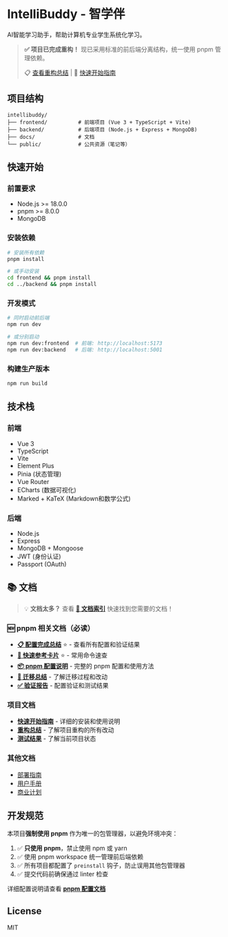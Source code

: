 # IntelliBuddy - 智学伴

AI智能学习助手，帮助计算机专业学生系统化学习。

> **✅ 项目已完成重构！** 现已采用标准的前后端分离结构，统一使用 pnpm 管理依赖。
> 
> 📋 [查看重构总结](./REFACTOR_SUMMARY.md) | 🚀 [快速开始指南](./QUICK_START.md)

## 项目结构

```
intellibuddy/
├── frontend/          # 前端项目 (Vue 3 + TypeScript + Vite)
├── backend/           # 后端项目 (Node.js + Express + MongoDB)
├── docs/              # 文档
└── public/            # 公共资源（笔记等）
```

## 快速开始

### 前置要求

- Node.js >= 18.0.0
- pnpm >= 8.0.0
- MongoDB

### 安装依赖

```bash
# 安装所有依赖
pnpm install

# 或手动安装
cd frontend && pnpm install
cd ../backend && pnpm install
```

### 开发模式

```bash
# 同时启动前后端
npm run dev

# 或分别启动
npm run dev:frontend  # 前端: http://localhost:5173
npm run dev:backend   # 后端: http://localhost:5001
```

### 构建生产版本

```bash
npm run build
```

## 技术栈

### 前端
- Vue 3
- TypeScript
- Vite
- Element Plus
- Pinia (状态管理)
- Vue Router
- ECharts (数据可视化)
- Marked + KaTeX (Markdown和数学公式)

### 后端
- Node.js
- Express
- MongoDB + Mongoose
- JWT (身份认证)
- Passport (OAuth)

## 📚 文档

> 💡 **文档太多？** 查看 **[📖 文档索引](./DOCUMENTATION_INDEX.md)** 快速找到您需要的文档！

### 🆕 pnpm 相关文档（必读）
- **[📋 配置完成总结](./FINAL_SUMMARY.md)** ⭐ - 查看所有配置和验证结果
- **[🚀 快速参考卡片](./PNPM_QUICK_REFERENCE.md)** ⭐ - 常用命令速查
- **[📦 pnpm 配置说明](./PNPM_CONFIG.md)** - 完整的 pnpm 配置和使用方法
- **[📝 迁移总结](./PNPM_MIGRATION_SUMMARY.md)** - 了解迁移过程和改动
- **[✅ 验证报告](./VERIFICATION_REPORT.md)** - 配置验证和测试结果

### 项目文档
- **[快速开始指南](./QUICK_START.md)** - 详细的安装和使用说明
- **[重构总结](./REFACTOR_SUMMARY.md)** - 了解项目重构的所有改动
- **[测试结果](./TEST_RESULTS.md)** - 了解当前项目状态

### 其他文档
- [部署指南](./docs/DEPLOYMENT_GUIDE.md)
- [用户手册](./docs/USER_MANUAL.md)
- [商业计划](./docs/BUSINESS_PLAN.md)

## 开发规范

本项目**强制使用 pnpm** 作为唯一的包管理器，以避免环境冲突：

1. ✅ **只使用 pnpm**，禁止使用 npm 或 yarn
2. ✅ 使用 pnpm workspace 统一管理前后端依赖
3. ✅ 所有项目都配置了 `preinstall` 钩子，防止误用其他包管理器
4. ✅ 提交代码前确保通过 linter 检查

详细配置说明请查看 **[pnpm 配置文档](./PNPM_CONFIG.md)**

## License

MIT
